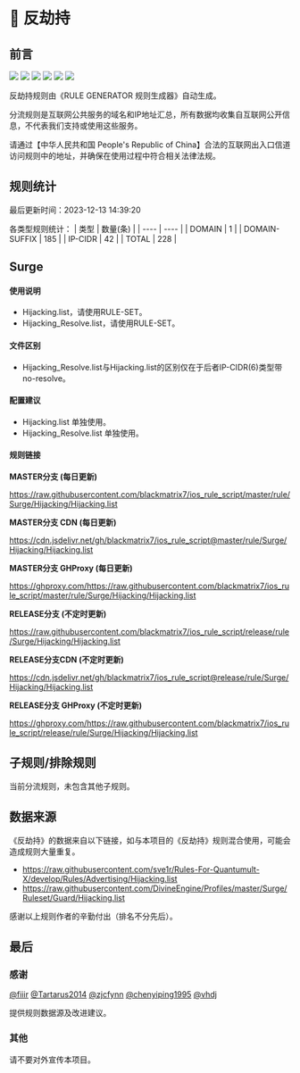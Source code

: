 # 🧸 反劫持

## 前言

![](https://shields.io/badge/-移除重复规则-ff69b4) ![](https://shields.io/badge/-移除无法解析的域名-important) ![](https://shields.io/badge/-DOMAIN与DOMAIN--SUFFIX合并-green) ![](https://shields.io/badge/-DOMAIN--SUFFIX间合并-critical) ![](https://shields.io/badge/-DOMAIN--SUFFIX与DOMAIN--KEYWORD合并-blue) ![](https://shields.io/badge/-IP--CIDR(6)合并-blueviolet) 

反劫持规则由《RULE GENERATOR 规则生成器》自动生成。

分流规则是互联网公共服务的域名和IP地址汇总，所有数据均收集自互联网公开信息，不代表我们支持或使用这些服务。

请通过【中华人民共和国 People's Republic of China】合法的互联网出入口信道访问规则中的地址，并确保在使用过程中符合相关法律法规。

## 规则统计

最后更新时间：2023-12-13 14:39:20

各类型规则统计：
| 类型 | 数量(条)  | 
| ---- | ----  |
| DOMAIN | 1  | 
| DOMAIN-SUFFIX | 185  | 
| IP-CIDR | 42  | 
| TOTAL | 228  | 


## Surge 

#### 使用说明
- Hijacking.list，请使用RULE-SET。
- Hijacking_Resolve.list，请使用RULE-SET。

#### 文件区别
- Hijacking_Resolve.list与Hijacking.list的区别仅在于后者IP-CIDR(6)类型带no-resolve。

#### 配置建议
- Hijacking.list 单独使用。
- Hijacking_Resolve.list 单独使用。

#### 规则链接
**MASTER分支 (每日更新)**

https://raw.githubusercontent.com/blackmatrix7/ios_rule_script/master/rule/Surge/Hijacking/Hijacking.list

**MASTER分支 CDN (每日更新)**

https://cdn.jsdelivr.net/gh/blackmatrix7/ios_rule_script@master/rule/Surge/Hijacking/Hijacking.list

**MASTER分支 GHProxy (每日更新)**

https://ghproxy.com/https://raw.githubusercontent.com/blackmatrix7/ios_rule_script/master/rule/Surge/Hijacking/Hijacking.list

**RELEASE分支 (不定时更新)**

https://raw.githubusercontent.com/blackmatrix7/ios_rule_script/release/rule/Surge/Hijacking/Hijacking.list

**RELEASE分支CDN (不定时更新)**

https://cdn.jsdelivr.net/gh/blackmatrix7/ios_rule_script@release/rule/Surge/Hijacking/Hijacking.list

**RELEASE分支 GHProxy (不定时更新)**

https://ghproxy.com/https://raw.githubusercontent.com/blackmatrix7/ios_rule_script/release/rule/Surge/Hijacking/Hijacking.list

## 子规则/排除规则


当前分流规则，未包含其他子规则。

## 数据来源

《反劫持》的数据来自以下链接，如与本项目的《反劫持》规则混合使用，可能会造成规则大量重复。

- https://raw.githubusercontent.com/sve1r/Rules-For-Quantumult-X/develop/Rules/Advertising/Hijacking.list
- https://raw.githubusercontent.com/DivineEngine/Profiles/master/Surge/Ruleset/Guard/Hijacking.list


感谢以上规则作者的辛勤付出（排名不分先后）。

## 最后

### 感谢

[@fiiir](https://github.com/fiiir) [@Tartarus2014](https://github.com/Tartarus2014) [@zjcfynn](https://github.com/zjcfynn) [@chenyiping1995](https://github.com/chenyiping1995) [@vhdj](https://github.com/vhdj)

提供规则数据源及改进建议。

### 其他

请不要对外宣传本项目。